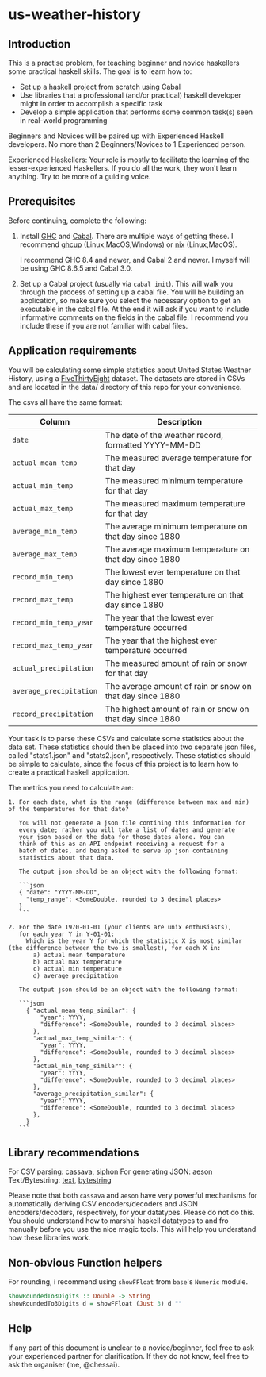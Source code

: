 # us-weather-history

## Introduction

This is a practise problem, for teaching beginner and novice haskellers
some practical haskell skills. The goal is to learn how to:

  - Set up a haskell project from scratch using Cabal
  - Use libraries that a professional (and/or practical) haskell
    developer might in order to accomplish a specific task
  - Develop a simple application that performs some common task(s)
    seen in real-world programming

Beginners and Novices will be paired up with Experienced Haskell
developers. No more than 2 Beginners/Novices to 1 Experienced person.

Experienced Haskellers: Your role is mostly to facilitate the learning
of the lesser-experienced Haskellers. If you do all the work, they won't
learn anything. Try to be more of a guiding voice.

## Prerequisites

Before continuing, complete the following:

  1. Install [GHC](https://www.haskell.org/ghc/) and [Cabal](https://www.haskell.org/cabal/users-guide/intro.html). There are multiple ways
     of getting these. I recommend [ghcup](https://www.haskell.org/ghcup/) (Linux,MacOS,Windows)
     or [nix](https://nixos.org/nix/download.html) (Linux,MacOS).

     I recommend GHC 8.4 and newer, and Cabal 2 and newer.
     I myself will be using GHC 8.6.5 and Cabal 3.0.

  2. Set up a Cabal project (usually via `cabal init`).
     This will walk you through the process of setting up a cabal file.
     You will be building an application, so make sure you select
     the necessary option to get an executable in the cabal file.
     At the end it will ask if you want to include informative comments
     on the fields in the cabal file. I recommend you include these if
     you are not familiar with cabal files.

## Application requirements

  You will be calculating some simple statistics about United States
  Weather History, using a [FiveThirtyEight](https://github.com/fivethirtyeight/data) dataset. The datasets are stored in CSVs and
  are located in the data/ directory of this repo for your convenience.

  The csvs all have the same format:

Column | Description
---|---------
`date` | The date of the weather record, formatted YYYY-MM-DD
`actual_mean_temp` | The measured average temperature for that day
`actual_min_temp` | The measured minimum temperature for that day
`actual_max_temp` | The measured maximum temperature for that day
`average_min_temp` | The average minimum temperature on that day since 1880
`average_max_temp` | The average maximum temperature on that day since 1880
`record_min_temp` | The lowest ever temperature on that day since 1880
`record_max_temp` | The highest ever temperature on that day since 1880
`record_min_temp_year` | The year that the lowest ever temperature occurred
`record_max_temp_year` | The year that the highest ever temperature occurred
`actual_precipitation` | The measured amount of rain or snow for that day
`average_precipitation` | The average amount of rain or snow on that day since 1880
`record_precipitation` | The highest amount of rain or snow on that day since 1880

  Your task is to parse these CSVs and calculate some statistics about
  the data set. These statistics should then be placed into two separate
  json files, called "stats1.json" and "stats2.json", respectively.
  These statistics should be simple to calculate, since the focus of
  this project is to learn how to create a practical haskell application.

  The metrics you need to calculate are:
    
    1. For each date, what is the range (difference between max and min) of the temperatures for that date?
       
       You will not generate a json file contining this information for
       every date; rather you will take a list of dates and generate
       your json based on the data for those dates alone. You can
       think of this as an API endpoint receiving a request for a
       batch of dates, and being asked to serve up json containing
       statistics about that data.

       The output json should be an object with the following format:

       ```json
       { "date": "YYYY-MM-DD",
         "temp_range": <SomeDouble, rounded to 3 decimal places>
       }
       ```

    2. For the date 1970-01-01 (your clients are unix enthusiasts),
       for each year Y in Y-01-01:
         Which is the year Y for which the statistic X is most similar (the difference between the two is smallest), for each X in:
           a) actual mean temperature
           b) actual max temperature
           c) actual min temperature
           d) average precipitation

       The output json should be an object with the following format:

       ```json
         { "actual_mean_temp_similar": {
             "year": YYYY,
             "difference": <SomeDouble, rounded to 3 decimal places>
           },
           "actual_max_temp_similar": {
             "year": YYYY,
             "difference": <SomeDouble, rounded to 3 decimal places>
           },
           "actual_min_temp_similar": {
             "year": YYYY,
             "difference": <SomeDouble, rounded to 3 decimal places>
           },
           "average_precipitation_similar": {
             "year": YYYY,
             "difference": <SomeDouble, rounded to 3 decimal places>
           },
         }
       ```

## Library recommendations

For CSV parsing: [cassava](http://hackage.haskell.org/package/cassava), [siphon](http://hackage.haskell.org/package/siphon)
For generating JSON: [aeson](http://hackage.haskell.org/package/aeson)
Text/Bytestring: [text](http://hackage.haskell.org/package/text), [bytestring](http://hackage.haskell.org/package/bytestring)

Please note that both `cassava` and `aeson` have very powerful mechanisms
for automatically deriving CSV encoders/decoders and JSON encoders/decoders,
respectively, for your datatypes. Please do not do this.
You should understand how to marshal haskell datatypes to and fro
manually before you use the nice magic tools. This will help you
understand how these libraries work.

## Non-obvious Function helpers

For rounding, i recommend using `showFFloat` from `base`'s `Numeric`
module.

```haskell
showRoundedTo3Digits :: Double -> String
showRoundedTo3Digits d = showFFloat (Just 3) d ""
```

## Help
If any part of this document is unclear to a novice/beginner, feel free
to ask your experienced partner for clarification. If they do not know,
feel free to ask the organiser (me, @chessai).
